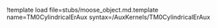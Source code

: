 !template load file=stubs/moose_object.md.template name=TM0CylindricalErAux syntax=/AuxKernels/TM0CylindricalErAux
